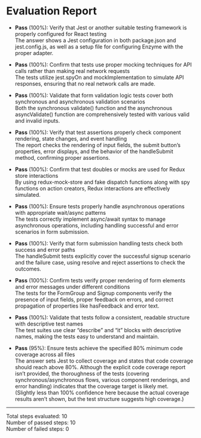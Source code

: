# Evaluation Report

- **Pass** (100%): Verify that Jest or another suitable testing framework is properly configured for React testing  
  The answer shows a Jest configuration in both package.json and jest.config.js, as well as a setup file for configuring Enzyme with the proper adapter.

- **Pass** (100%): Confirm that tests use proper mocking techniques for API calls rather than making real network requests  
  The tests utilize jest.spyOn and mockImplementation to simulate API responses, ensuring that no real network calls are made.

- **Pass** (100%): Validate that form validation logic tests cover both synchronous and asynchronous validation scenarios  
  Both the synchronous validate() function and the asynchronous asyncValidate() function are comprehensively tested with various valid and invalid inputs.

- **Pass** (100%): Verify that test assertions properly check component rendering, state changes, and event handling  
  The report checks the rendering of input fields, the submit button’s properties, error displays, and the behavior of the handleSubmit method, confirming proper assertions.

- **Pass** (100%): Confirm that test doubles or mocks are used for Redux store interactions  
  By using redux-mock-store and fake dispatch functions along with spy functions on action creators, Redux interactions are effectively simulated.

- **Pass** (100%): Ensure tests properly handle asynchronous operations with appropriate wait/async patterns  
  The tests correctly implement async/await syntax to manage asynchronous operations, including handling successful and error scenarios in form submission.

- **Pass** (100%): Verify that form submission handling tests check both success and error paths  
  The handleSubmit tests explicitly cover the successful signup scenario and the failure case, using resolve and reject assertions to check the outcomes.

- **Pass** (100%): Confirm tests verify proper rendering of form elements and error messages under different conditions  
  The tests for the FormGroup and Signup components verify the presence of input fields, proper feedback on errors, and correct propagation of properties like hasFeedback and error text.

- **Pass** (100%): Validate that tests follow a consistent, readable structure with descriptive test names  
  The test suites use clear “describe” and “it” blocks with descriptive names, making the tests easy to understand and maintain.

- **Pass** (95%): Ensure tests achieve the specified 80% minimum code coverage across all files  
  The answer sets Jest to collect coverage and states that code coverage should reach above 80%. Although the explicit code coverage report isn’t provided, the thoroughness of the tests (covering synchronous/asynchronous flows, various component renderings, and error handling) indicates that the coverage target is likely met.  
  (Slightly less than 100% confidence here because the actual coverage results aren’t shown, but the test structure suggests high coverage.)

---

Total steps evaluated: 10  
Number of passed steps: 10  
Number of failed steps: 0